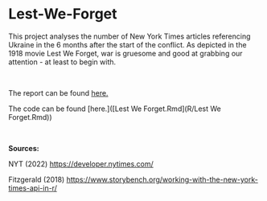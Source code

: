 # Lest-We-Forget

This project analyses the number of New York Times articles referencing Ukraine in the 6 months after the start of the conflict. As depicted in the 1918 movie Lest We Forget, war is gruesome and good at grabbing our attention - at least to begin with.

<br/>

The report can be found [here.]([Lest-We-Forget.md](R/Lest-We-Forget.md))

The code can be found [here.]([Lest We Forget.Rmd](R/Lest We Forget.Rmd))

<br/>

**Sources:**

NYT (2022) https://developer.nytimes.com/

Fitzgerald (2018) https://www.storybench.org/working-with-the-new-york-times-api-in-r/
